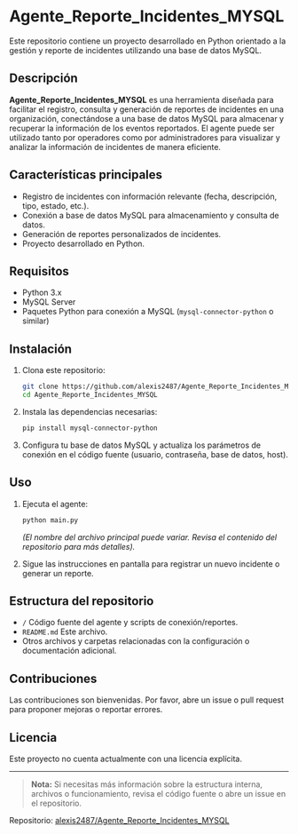 # Agente_Reporte_Incidentes_MYSQL

Este repositorio contiene un proyecto desarrollado en Python orientado a la gestión y reporte de incidentes utilizando una base de datos MySQL.

## Descripción

**Agente_Reporte_Incidentes_MYSQL** es una herramienta diseñada para facilitar el registro, consulta y generación de reportes de incidentes en una organización, conectándose a una base de datos MySQL para almacenar y recuperar la información de los eventos reportados. El agente puede ser utilizado tanto por operadores como por administradores para visualizar y analizar la información de incidentes de manera eficiente.

## Características principales

- Registro de incidentes con información relevante (fecha, descripción, tipo, estado, etc.).
- Conexión a base de datos MySQL para almacenamiento y consulta de datos.
- Generación de reportes personalizados de incidentes.
- Proyecto desarrollado en Python.

## Requisitos

- Python 3.x
- MySQL Server
- Paquetes Python para conexión a MySQL (`mysql-connector-python` o similar)

## Instalación

1. Clona este repositorio:
   ```bash
   git clone https://github.com/alexis2487/Agente_Reporte_Incidentes_MYSQL.git
   cd Agente_Reporte_Incidentes_MYSQL
   ```

2. Instala las dependencias necesarias:
   ```bash
   pip install mysql-connector-python
   ```

3. Configura tu base de datos MySQL y actualiza los parámetros de conexión en el código fuente (usuario, contraseña, base de datos, host).

## Uso

1. Ejecuta el agente:
   ```bash
   python main.py
   ```
   *(El nombre del archivo principal puede variar. Revisa el contenido del repositorio para más detalles).*

2. Sigue las instrucciones en pantalla para registrar un nuevo incidente o generar un reporte.

## Estructura del repositorio

- `/` Código fuente del agente y scripts de conexión/reportes.
- `README.md` Este archivo.
- Otros archivos y carpetas relacionadas con la configuración o documentación adicional.

## Contribuciones

Las contribuciones son bienvenidas. Por favor, abre un issue o pull request para proponer mejoras o reportar errores.

## Licencia

Este proyecto no cuenta actualmente con una licencia explícita.

---

> **Nota:** Si necesitas más información sobre la estructura interna, archivos o funcionamiento, revisa el código fuente o abre un issue en el repositorio.

Repositorio: [alexis2487/Agente_Reporte_Incidentes_MYSQL](https://github.com/alexis2487/Agente_Reporte_Incidentes_MYSQL)
